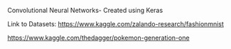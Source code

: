 Convolutional Neural Networks- Created using Keras

Link to Datasets: https://www.kaggle.com/zalando-research/fashionmnist

https://www.kaggle.com/thedagger/pokemon-generation-one
